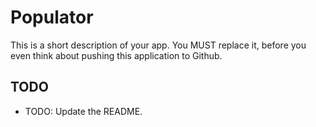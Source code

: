 Populator
=========

This is a short description of your app. You MUST replace it, before
you even think about pushing this application to Github.

## TODO

- TODO: Update the README.
